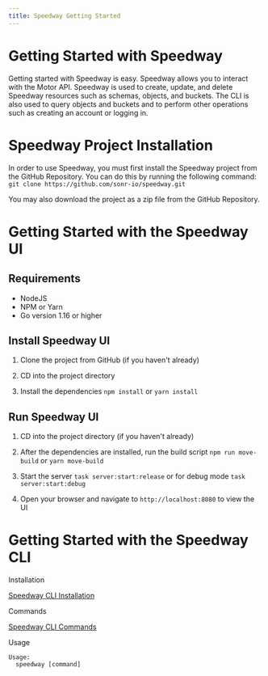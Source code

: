 ```yaml
---
title: Speedway Getting Started
---
```


# Getting Started with Speedway
Getting started with Speedway is easy. Speedway allows you to interact with the Motor API. Speedway is used to create, update, and delete Speedway resources such as schemas, objects, and buckets. The CLI is also used to query objects and buckets and to perform other operations such as creating an account or logging in.

# Speedway Project Installation
In order to use Speedway, you must first install the Speedway project from the GitHub Repository. You can do this by running the following command: ```git clone https://github.com/sonr-io/speedway.git```

You may also download the project as a zip file from the GitHub Repository.

# Getting Started with the Speedway UI

## Requirements
- NodeJS 
- NPM or Yarn
- Go version 1.16 or higher

## Install Speedway UI
1. Clone the project from GitHub (if you haven't already)

2. CD into the project directory

3. Install the dependencies ```npm install``` or ```yarn install```

## Run Speedway UI
1. CD into the project directory (if you haven't already)

2. After the dependencies are installed, run the build script ```npm run move-build``` or ```yarn move-build```

3. Start the server ```task server:start:release``` or for debug mode ```task server:start:debug```

4. Open your browser and navigate to ```http://localhost:8080``` to view the UI 

# Getting Started with the Speedway CLI
Installation

[Speedway CLI Installation](https://docs.sonr.io/cli/cli-install.html)

Commands

[Speedway CLI Commands](https://docs.sonr.io/cli/cli-commands.html)

Usage
```
Usage:
  speedway [command]
```